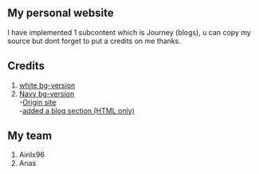## My personal website

I have implemented 1 subcontent which is Journey (blogs), u can copy my source but dont forget to put a credits on me thanks.

## Credits

1. <a href="https://www.abdelshokair.tech/">white bg-version</a><br>
2. <a href="https://github.com/bchiang7/v4">Navy bg-version</a>
   <br> -<a href="https://rabbani.dev/">Origin site</a>
   <br> -<a href="https://jonas-kgomo.github.io/">added a blog section (HTML only)</a>

## My team

1. Airilx96
2. Anas
